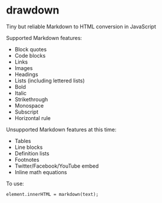 # drawdown

Tiny but reliable Markdown to HTML conversion in JavaScript

Supported Markdown features:

- Block quotes
- Code blocks
- Links
- Images
- Headings
- Lists (including lettered lists)
- Bold
- Italic
- Strikethrough
- Monospace
- Subscript
- Horizontal rule

Unsupported Markdown features at this time:

- Tables
- Line blocks
- Definition lists
- Footnotes
- Twitter/Facebook/YouTube embed
- Inline math equations

To use:

    element.innerHTML = markdown(text);
